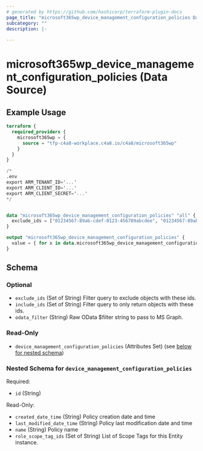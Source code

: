 ```yaml
---
# generated by https://github.com/hashicorp/terraform-plugin-docs
page_title: "microsoft365wp_device_management_configuration_policies Data Source - microsoft365wp"
subcategory: ""
description: |-
  
---
```


# microsoft365wp_device_management_configuration_policies (Data Source)



## Example Usage

```terraform
terraform {
  required_providers {
    microsoft365wp = {
      source = "tfp-c4a8-workplace.c4a8.io/c4a8/microsoft365wp"
    }
  }
}

/*
.env
export ARM_TENANT_ID='...'
export ARM_CLIENT_ID='...'
export ARM_CLIENT_SECRET='...'
*/


data "microsoft365wp_device_management_configuration_policies" "all" {
  exclude_ids = ["01234567-89ab-cdef-0123-456789abcdee", "01234567-89ab-cdef-0123-456789abcdef"]
}

output "microsoft365wp_device_management_configuration_policies" {
  value = { for x in data.microsoft365wp_device_management_configuration_policies.all.device_management_configuration_policies : x.id => x }
}
```

<!-- schema generated by tfplugindocs -->
## Schema

### Optional

- `exclude_ids` (Set of String) Filter query to exclude objects with these ids.
- `include_ids` (Set of String) Filter query to only return objects with these ids.
- `odata_filter` (String) Raw OData $filter string to pass to MS Graph.

### Read-Only

- `device_management_configuration_policies` (Attributes Set) (see [below for nested schema](#nestedatt--device_management_configuration_policies))

<a id="nestedatt--device_management_configuration_policies"></a>
### Nested Schema for `device_management_configuration_policies`

Required:

- `id` (String)

Read-Only:

- `created_date_time` (String) Policy creation date and time
- `last_modified_date_time` (String) Policy last modification date and time
- `name` (String) Policy name
- `role_scope_tag_ids` (Set of String) List of Scope Tags for this Entity instance.


